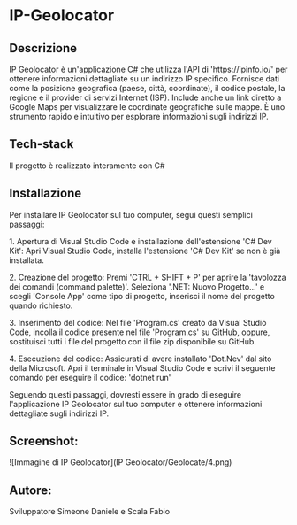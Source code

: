 # IP-Geolocator

## Descrizione

<p> IP Geolocator è un'applicazione C# che utilizza l'API di 'https://ipinfo.io/' per ottenere informazioni dettagliate su un indirizzo IP specifico. Fornisce dati come la posizione geografica (paese, città, coordinate), il codice postale, la regione e il provider di servizi Internet (ISP). Include anche un link diretto a Google Maps per visualizzare le coordinate geografiche sulle mappe. È uno strumento rapido e intuitivo per esplorare informazioni sugli indirizzi IP. </p>

## Tech-stack

<p> Il progetto è realizzato interamente con C# </p>

## Installazione

<p> Per installare IP Geolocator sul tuo computer, segui questi semplici passaggi: </p>
<p> 1. Apertura di Visual Studio Code e installazione dell'estensione 'C# Dev Kit': Apri Visual Studio Code, installa l'estensione 'C# Dev Kit' se non è già installata. </p>
<p> 2. Creazione del progetto: Premi 'CTRL + SHIFT + P' per aprire la 'tavolozza dei comandi (command palette)'. Seleziona '.NET: Nuovo Progetto...' e scegli 'Console App' come tipo di progetto, inserisci il nome del progetto quando richiesto. </p>
<p> 3. Inserimento del codice: Nel file 'Program.cs' creato da Visual Studio Code, incolla il codice presente nel file 'Program.cs' su GitHub, oppure, sostituisci tutti i file del progetto con il file zip disponibile su GitHub. </p>
<p> 4. Esecuzione del codice: Assicurati di avere installato 'Dot.Nev' dal sito della Microsoft. Apri il terminale in Visual Studio Code e scrivi il seguente comando per eseguire il codice: 'dotnet run' </p>

<p> Seguendo questi passaggi, dovresti essere in grado di eseguire l'applicazione IP Geolocator sul tuo computer e ottenere informazioni dettagliate sugli indirizzi IP. </p>

## Screenshot:
![Immagine di IP Geolocator](IP Geolocator/Geolocate/4.png)

## Autore:
Sviluppatore Simeone Daniele e Scala Fabio
